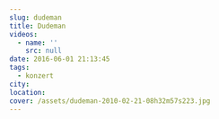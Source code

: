 ```yaml
---
slug: dudeman
title: Dudeman
videos:
  - name: ''
    src: null
date: 2016-06-01 21:13:45
tags:
  - konzert
city:
location:
cover: /assets/dudeman-2010-02-21-08h32m57s223.jpg
---
```

